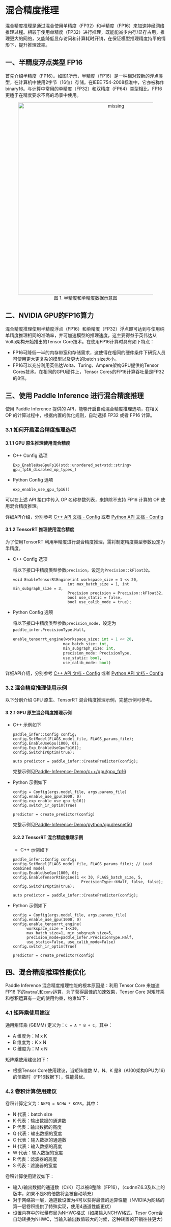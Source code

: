 # 混合精度推理

混合精度推理是通过混合使用单精度（FP32）和半精度（FP16）来加速神经网络推理过程。相较于使用单精度（FP32）进行推理，既能能减少内存/显存占用，推理更大的网络，又能降低显存访问和计算耗时开销，在保证模型推理精度持平的情形下，提升推理效率。

## 一、半精度浮点类型 FP16

首先介绍半精度（FP16）。如图1所示，半精度（FP16）是一种相对较新的浮点类型，在计算机中使用2字节（16位）存储。在IEEE 754-2008标准中，它亦被称作binary16。与计算中常用的单精度（FP32）和双精度（FP64）类型相比，FP16更适于在精度要求不高的场景中使用。

<figure align="center">
    <img src="https://paddleweb-static.bj.bcebos.com/images/fp16.png" width="600" alt='missing'/>
    <figcaption><center>图 1. 半精度和单精度数据示意图</center></figcaption>
</figure>

## 二、NVIDIA GPU的FP16算力

混合精度推理使用半精度浮点（FP16）和单精度（FP32）浮点即可达到与使用纯单精度推理相同的准确率，并可加速模型的推理速度，这主要得益于英伟达从Volta架构开始推出的Tensor Core技术。在使用FP16计算时具有如下特点：
- FP16可降低一半的内存带宽和存储需求，这使得在相同的硬件条件下研究人员可使用更大更复杂的模型以及更大的batch size大小。
- FP16可以充分利用英伟达Volta、Turing、Ampere架构GPU提供的Tensor Cores技术。在相同的GPU硬件上，Tensor Cores的FP16计算吞吐量是FP32的8倍。

## 三、使用 Paddle Inference 进行混合精度推理
使用 Paddle Inference 提供的 API，能够开启自动混合精度推理选项，在相关 OP 的计算过程中，根据内置的优化规则，自动选择 FP32 或者 FP16 计算。

### 3.1 如何开启混合精度推理选项

#### 3.1.1 GPU 原生推理使用混合精度
- C++ Config 选项
  ```
  Exp_EnableUseGpuFp16(std::unordered_set<std::string> gpu_fp16_disabled_op_types_)
  ```

- Python Config 选项
  ```
  exp_enable_use_gpu_fp16()
  ```

可以在上述 API 接口中传入 OP 名称参数列表，来排除不支持 FP16 计算的 OP 使用混合精度推理。

详细API介绍，分别参考 [C++ API 文档 - Config](../api_reference/cxx_api_doc/Config_index) 或者 [Python API 文档 - Config](../api_reference/python_api_doc/Config_index)

#### 3.1.2 TensorRT 推理使用混合精度
为了使用TensorRT 利用半精度进行混合精度推理，需将制定精度类型参数设定为半精度。
- C++ Config 选项
  
  将以下接口中精度类型参数```precision```，设定为```Precision::kFloat32```。
  
  ```
  void EnableTensorRtEngine(int workspace_size = 1 << 20,
                          int max_batch_size = 1, int min_subgraph_size = 3,
                          Precision precision = Precision::kFloat32,
                          bool use_static = false,
                          bool use_calib_mode = true);
  ```

- Python Config 选项
  
  将以下接口中精度类型参数```precision_mode```，设定为```paddle_infer.PrecisionType.Half```。
  ```python
  enable_tensorrt_engine(workspace_size: int = 1 << 20,
                        max_batch_size: int,
                        min_subgraph_size: int,
                        precision_mode: PrecisionType,
                        use_static: bool,
                        use_calib_mode: bool)
  ```

详细API介绍，分别参考 [C++ API 文档 - Config](../api_reference/cxx_api_doc/Config_index) 或者 [Python API 文档 - Config](../api_reference/python_api_doc/Config_index)

### 3.2 混合精度推理使用示例

以下分别介绍 GPU 原生、TensorRT 混合精度推理示例，完整示例可参考。

#### 3.2.1 GPU 原生混合精度推理示例
- C++ 示例如下
  ```
  paddle_infer::Config config;
  config.SetModel(FLAGS_model_file, FLAGS_params_file);
  config.EnableUseGpu(1000, 0);
  config.Exp_EnableUseGpuFp16();
  config.SwitchIrOptim(true);

  auto predictor = paddle_infer::CreatePredictor(config);
  ```
  完整示例见[Paddle-Inference-Demo/c++/gpu/gpu_fp16](https://github.com/PaddlePaddle/Paddle-Inference-Demo/tree/master/c++/gpu/gpu_fp16)
- Python 示例如下
  ```
  config = Config(args.model_file, args.params_file)
  config.enable_use_gpu(1000, 0)
  config.exp_enable_use_gpu_fp16()
  config.switch_ir_optim(True)

  predictor = create_predictor(config)
  ```
  完整示例见[Paddle-Inference-Demo/python/gpu/resnet50](https://github.com/PaddlePaddle/Paddle-Inference-Demo/tree/master/python/gpu/resnet50)
  
  #### 3.2.2 TensorRT 混合精度推理示例

  - C++ 示例如下
  ```
  paddle_infer::Config config;
  config.SetModel(FLAGS_model_file, FLAGS_params_file); // Load combined model
  config.EnableUseGpu(1000, 0);
  config.EnableTensorRtEngine(1 << 30, FLAGS_batch_size, 5,
                                PrecisionType::kHalf, false, false);
  config.SwitchIrOptim(true);

  auto predictor = paddle_infer::CreatePredictor(config);
  ```
- Python 示例如下
  ```
  config = Config(args.model_file, args.params_file)
  config.enable_use_gpu(1000, 0)
  config.enable_tensorrt_engine(
		workspace_size = 1<<30,
		max_batch_size=1, min_subgraph_size=5,
		precision_mode=paddle_infer.PrecisionType.Half,
		use_static=False, use_calib_mode=False)
  config.switch_ir_optim(True)

  predictor = create_predictor(config)
  ```


## 四、混合精度推理性能优化
Paddle Inference 混合精度推理性能的根本原因是：利用 Tensor Core 来加速 FP16 下的``matmul``和``conv``运算，为了获得最佳的加速效果，Tensor Core 对矩阵乘和卷积运算有一定的使用约束，约束如下：

### 4.1 矩阵乘使用建议

通用矩阵乘 (GEMM) 定义为：``C = A * B + C``，其中：
- A 维度为：M x K
- B 维度为：K x N
- C 维度为：M x N

矩阵乘使用建议如下：
- 根据Tensor Core使用建议，当矩阵维数 M、N、K 是8（A100架构GPU为16）的倍数时（FP16数据下），性能最优。

### 4.2 卷积计算使用建议

卷积计算定义为：``NKPQ = NCHW * KCRS``，其中：
- N 代表：batch size
- K 代表：输出数据的通道数
- P 代表：输出数据的高度
- Q 代表：输出数据的宽度
- C 代表：输入数据的通道数
- H 代表：输入数据的高度
- W 代表：输入数据的宽度
- R 代表：滤波器的高度
- S 代表：滤波器的宽度

卷积计算使用建议如下：
- 输入/输出数据的通道数（C/K）可以被8整除（FP16），（cudnn7.6.3及以上的版本，如果不是8的倍数将会被自动填充）
- 对于网络第一层，通道数设置为4可以获得最佳的运算性能（NVIDIA为网络的第一层卷积提供了特殊实现，使用4通道性能更优）
- 设置内存中的张量布局为NHWC格式（如果输入NCHW格式，Tesor Core会自动转换为NHWC，当输入输出数值较大的时候，这种转置的开销往往更大）
